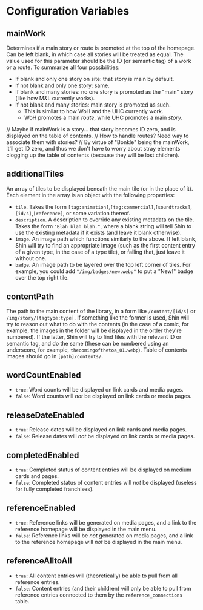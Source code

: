# Configuration Variables

## mainWork

Determines if a main story or route is promoted at the top of the homepage. Can be left blank, in which case all stories will be treated as equal. The value used for this parameter should be the ID (or semantic tag) of a work or a route. To summarize all four possibilities:

- If blank and only one story on site: that story is main by default.
- If not blank and only one story: same.
- If blank and many stories: no one story is promoted as the "main" story (like how M&L currently works).
- If not blank and many stories: main story is promoted as such.
    - This is similar to how WoH and the UHC currently work.
    - WoH promotes a main *route*, while UHC promotes a main *story*.

// Maybe if mainWork is a story... that story becomes ID zero, and is displayed on the table of contents.
// How to handle routes? Need way to associate them with stories?
// By virtue of "Bonkle" being the mainWork, it'll get ID zero, and thus we don't have to worry about stray elements clogging up the table of contents (because they will be lost children).

## additionalTiles

An array of tiles to be displayed beneath the main tile (or in the place of it). Each element in the array is an object with the following properties:

- `tile`. Takes the form `[tag:animation]`,`[tag:commercial]`,`[soundtracks]`,`[id/s]`,`[reference]`, or some variation thereof.
- `description`. A description to override any existing metadata on the tile. Takes the form `"Blah blah blah."`, where a blank string will tell Shin to use the existing metadata if it exists (and leave it blank otherwise).
- `image`. An image path which functions similarly to the above. If left blank, Shin will try to find an appropriate image (such as the first content entry of a given type, in the case of a type tile), or failing that, just leave it without one.
- `badge`. An image path to be layered over the top left corner of tiles. For example, you could add `"/img/badges/new.webp"` to put a "New!" badge over the top right tile.

## contentPath

The path to the main content of the library, in a form like `/content/[id/s]` or `/img/story/[tagtype:type]`. If something like the former is used, Shin will try to reason out what to do with the contents (in the case of a comic, for example, the images in the folder will be displayed in the order they're numbered). If the latter, Shin will try to find files with the relevant ID or semantic tag, and do the same (these can be numbered using an underscore, for example, `thecomingofthetoa_01.webp`). Table of contents images should go in `[path]/contents/`.

## wordCountEnabled

- `true`: Word counts will be displayed on link cards and media pages.
- `false`: Word counts will *not* be displayed on link cards or media pages.

## releaseDateEnabled

- `true`: Release dates will be displayed on link cards and media pages.
- `false`: Release dates will *not* be displayed on link cards or media pages.

## completedEnabled

- `true`: Completed status of content entries will be displayed on medium cards and pages.
- `false`: Completed status of content entries will *not* be displayed (useless for fully completed franchises).

## referenceEnabled

- `true`: Reference links will be generated on media pages, and a link to the reference homepage will be displayed in the main menu.
- `false`: Reference links will be *not* generated on media pages, and a link to the reference homepage will *not* be displayed in the main menu.

## referenceAlltoAll

- `true`: All content entries will (theoretically) be able to pull from all reference entries.
- `false`: Content entries (and their children) will only be able to pull from reference entries connected to them by the `reference_connections` table.